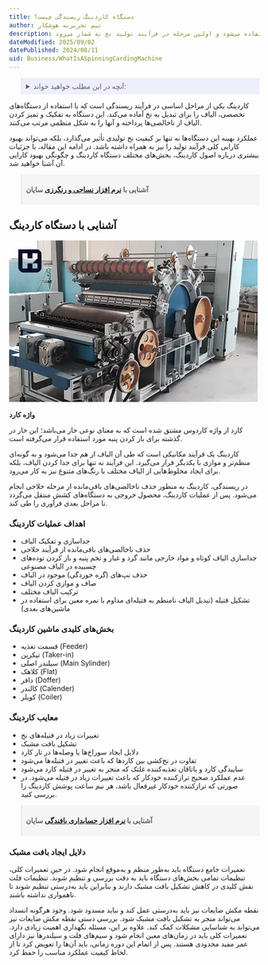 ```yaml
---
title: دستگاه کاردینگ ریسندگی چیست؟
author: تیم تحریریه هوشکار
description: دستگاه کاردینگ در ریسندگی، ماشینی است که برای باز کردن، تمیز کردن و مرتب‌سازی الیاف استفاده می‌شود و اولین مرحله در فرآیند تولید نخ به شمار می‌رود.
dateModified: 2025/09/02
datePublished: 2024/08/11
uid: Business/WhatIsASpinningCardingMachine
---
```


<blockquote style="background-color:#eeeefc; padding:0.5rem">
<details>
  <summary>آنچه در این مطلب خواهید خواند:</summary>
  <ul>
   <li>آشنایی با دستگاه کاردینگ</li>
   <li>اهداف عملیات کاردینگ</li>
   <li>بخش‌های کلیدی ماشین کاردینگ</li>
   <li>معایب کاردینگ</li>
   <li>دلایل ایجاد بافت مشبک</li>
  </ul>
</details>
</blockquote>

کاردینگ یکی از مراحل اساسی در فرآیند ریسندگی است که با استفاده از دستگاه‌های تخصصی، الیاف را برای تبدیل به نخ آماده می‌کند. این دستگاه‌ به تفکیک و تمیز کردن الیاف از ناخالصی‌ها پرداخته و آنها را به شکل منظمی مرتب می‌کنند. 

عملکرد بهینه این دستگاه‌ها نه تنها بر کیفیت نخ تولیدی تأثیر می‌گذارد، بلکه می‌تواند بهبود کارایی کلی فرآیند تولید را نیز به همراه داشته باشد. در ادامه این مقاله، با جزئیات بیشتری درباره اصول کاردینگ، بخش‌های مختلف دستگاه کاردینگ و چگونگی بهبود کارایی آن آشنا خواهید شد. 

<blockquote style="background-color:#f5f5f5; padding:0.5rem">
<p><strong>آشنایی با <a href="https://www.hooshkar.com/Software/Textile" target="_blank">نرم افزار نساجی و رنگرزی</a> سایان</p></strong></blockquote>

## آشنایی با دستگاه کاردینگ

![دستگاه کاردینگ](./Images/CardingMachine.webp)

**واژه کارد**

کارد از واژه کاردوس مشتق شده است که به معنای نوعی خار می‌باشد؛ این خار در گذشته برای باز کردن پنبه مورد استفاده قرار می‌گرفته است.

کاردینگ یک فرآیند مکانیکی است که طی آن الیاف از هم جدا می‌شود و به گونه‌ای منظم‌تر و موازی با یکدیگر قرار می‌گیرد. این فرآیند نه تنها برای جدا کردن الیاف، بلکه برای ایجاد مخلوط‌هایی از الیاف مختلف یا رنگ‌های متنوع نیز به کار می‌رود.

در ریسندگی، کاردینگ به منظور حذف ناخالصی‌های باقی‌مانده از مرحله حلاجی انجام می‌شود. پس از عملیات کاردینگ، محصول خروجی به دستگاه‌های کشش منتقل می‌گردد تا مراحل بعدی فرآوری را طی کند.

### اهداف عملیات کاردینگ

- جداسازی و تفکیک الیاف
- حذف ناخالصی‌های باقی‌مانده از فرآیند حلاجی
- جداسازی الیاف کوتاه و مواد خارجی مانند گرد و غبار و تخم پنبه و باز کردن توده‌های چسبیده در الیاف مصنوعی
-	حذف نپ‌های (گره خوردگی) موجود در الیاف
- صاف و موازی کردن الیاف
- ترکیب الیاف مختلف
- تشکیل فتیله (تبدیل الیاف نامنظم به فتیله‌ای مداوم با نمره معین برای استفاده در ماشین‌های بعدی)

### بخش‌های کلیدی ماشین کاردینگ

- قسمت تغذیه  (Feeder)
-	تیکرین  (Taker-in)
-	سیلندر اصلی  (Main Sylinder)
-	کلاهک  (Flat)
-	دافر  (Doffer)
-	کالندر  (Calender)
-	کویلر  (Coiler)

### معایب کاردینگ

- تغییرات زیاد در فتیله‌های نخ
- تشکیل بافت مشبک
- دلایل ایجاد سوراخ‌ها یا وصله‌ها در تار کارد
- تفاوت در نخ‌کشی بین کاردها که باعث تغییر در فتیله‌ها می‌شود
- ساییدگی کارد و یاتاقان تغذیه‌کننده غلتک که منجر به تغییر در فتیله کارد می‌شود
- عدم عملکرد صحیح ترازکننده خودکار که باعث تغییرات زیاد در فتیله می‌شود. در صورتی که ترازکننده خودکار غیرفعال باشد، هر نیم ساعت پوشش کاردینگ را بررسی کنید.

<blockquote style="background-color:#f5f5f5; padding:0.5rem">
<p><strong>آشنایی با <a href="https://www.hooshkar.com/Software/Textile/Package/Weaving" target="_blank">نرم افزار حسابداری بافندگی</a> سایان</p></strong></blockquote>

### دلایل ایجاد بافت مشبک

تعمیرات جامع دستگاه باید به‌طور منظم و به‌موقع انجام شود. در حین تعمیرات کلی، تنظیمات تمامی بخش‌های دستگاه باید به دقت بررسی و تنظیم شوند. تنظیمات فلت نقش کلیدی در کاهش تشکیل بافت مشبک دارند و بنابراین باید به‌درستی تنظیم شوند تا ناهمواری نداشته باشند.

نقطه مکش ضایعات نیز باید به‌درستی عمل کند و نباید مسدود شود. وجود هرگونه انسداد می‌تواند منجر به تشکیل بافت مشبک شود. بررسی دستی نقطه مکش ضایعات نیز می‌تواند به شناسایی مشکلات کمک کند.
علاوه بر این، مسئله نگهداری اهمیت زیادی دارد. تعمیرات کلی باید در زمان‌های معین انجام شود و سیم‌های فلت و سیلندرها نیز دارای عمر مفید محدودی هستند. پس از اتمام این دوره زمانی، باید آن‌ها را تعویض کرد تا از لحاظ کیفیت عملکرد مناسب را حفظ کرد.